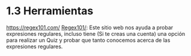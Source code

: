 # 1.3 Herramientas
https://regex101.com/
<a href="https://regex101.com/">Regex101/</a>: Este sitio web nos ayuda a probar expresiones regulares, incluso tiene (Si te creas una cuenta) una opción para realizar un Quiz y probar que tanto conocemos acerca de las expresiones regulares.
